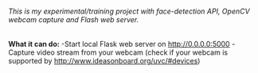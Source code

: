 ###### This is my experimental/training project with face-detection API, OpenCV webcam capture and Flash web server. 
**What it can do:**
-Start local Flask web server on http://0.0.0.0:5000
-Capture video stream from your webcam (check if your webcam is supported by http://www.ideasonboard.org/uvc/#devices)
